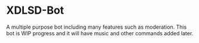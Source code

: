 # XDLSD-Bot
A multiple purpose bot including many features such as moderation. This bot is WIP progress and it will have music and other commands added later.
